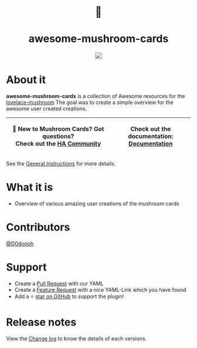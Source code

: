 <h1 align="center">
🍄
<h1 align="center"> awesome-mushroom-cards </h1>

<p align="center">
    <a href="https://github.com/Dodoooh/awesome-mushroom-cards">
        <img src="https://img.shields.io/github/stars/Dodoooh/awesome-mushroom-cards" alt="licenses" height="20">
    </a>
</p>

# About it 

**awesome-mushroom-cards**  is a collection of Awesome resources for the [lovelace-mushroom](https://github.com/piitaya/lovelace-mushroom) The goal was to create a simple overview for the awesome user created creations. 


| <p><strong>👋 New to Mushroom Cards? Got questions?</strong><br><strong>Check out the</strong> <a href="https://community.home-assistant.io/t/mushroom-cards-build-a-beautiful-dashboard-easily/388590"><strong>HA Community</strong></a></p> | <p><strong>Check out the documentation:</strong><br><a href="https://dodoooh.github.io/awesome-mushroom-cards"><strong>Documentation</strong></a></p> |
| --------------------------------------------------------------------------------------------------------------------------------------------------------------------------------------------------------------------------------------------- | ------------------------------------------------------------------------------------------------------- |


See the [General Instructions](instructions/general.md) for more details.

# What it is
- Overview of various amazing user creations of the mushroom cards

# Contributors

[@D0doooh](https://github.com/Dodoooh)

# Support

- Create a [Pull Request](https://github.com/Dodoooh/awesome-mushroom-cards/pulls) with our YAML
- Create a [Feature Request](https://github.com/Dodoooh/awesome-mushroom-cards/issues) with a nice YAML-Link which you have found
- Add a ⭐️ [star on GitHub](https://github.com/Dodoooh/awesome-mushroom-cards) to support the plugin!


# Release notes

View the [Change log](changelog.md) to know the details of each versions.